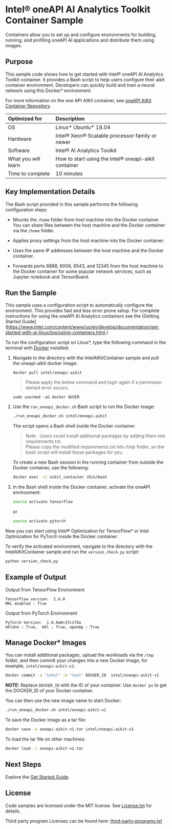 ﻿# Intel&reg; oneAPI AI Analytics Toolkit Container Sample

Containers allow you to set up and configure environments for
building, running, and profiling oneAPI AI applications and distribute
them using images.


## Purpose

This sample code shows how to get started with Intel® oneAPI AI
Analytics Toolkit container. It provides a Bash script to help users
configure their aikit container environment. Developers can quickly
build and train a neural network using this Docker* environment.

For more information on the one API AIKit container, see [oneAPI AIKit
Container Repository](https://hub.docker.com/r/intel/oneapi-aikit).


| Optimized for                     | Description
|:---                               |:---
| OS                                | Linux* Ubuntu* 18.04 
| Hardware                          | Intel® Xeon® Scalable processor family or newer
| Software                          | Intel® AI Analytics Toolkit
| What you will learn               | How to start using the Intel® oneapi-aikit container
| Time to complete                  | 10 minutes


## Key Implementation Details

The Bash script provided in this sample performs the following
configuration steps:

- Mounts the `/home` folder from host machine into the Docker
  container. You can share files between the host machine and the
  Docker container via the `/home` folder.

- Applies proxy settings from the host machine into the Docker
  container.
   
- Uses the same IP addresses between the host machine and the Docker
  container.

- Forwards ports 8888, 6006, 6543, and 12345 from the host machine to
  the Docker container for some popular network services, such as
  Jupyter notebook and TensorBoard.
        

## Run the Sample

This sample uses a configuration script to automatically configure the
environment. This provides fast and less error prone setup. For
complete instructions for using the oneAPI AI Analytics containers see
the [Getting Started Guide]
(https://www.intel.com/content/www/us/en/develop/documentation/get-started-with-ai-linux/top/using-containers.html.)

To run the configuration script on Linux*, type the following command
in the terminal with [Docker](https://docs.docker.com/engine/install/)
installed:


1. Navigate to the directory with the IntelAIKitContainer sample and pull the oneapi-aikit docker image:

    ```
    docker pull intel/oneapi-aikit
    ```
    > Please apply the below command and login again if a permisson denied error occurs.
    ```
    sudo usermod -aG docker $USER
    ```
    
2. Use the `run_oneapi_docker.sh` Bash script to run the Docker image:

   ```bash
   ./run_oneapi_docker.sh intel/oneapi-aikit
   ```

   The script opens a Bash shell inside the Docker container.
   > Note : Users could install additional packages by adding them into requirements.txt.   
   > Please copy the modified requirements.txt into /tmp folder, so the bash script will install those packages for you.
    
   To create a new Bash session in the running container from outside
   the Docker container, use the following:
		
   ```bash
   docker exec -it aikit_container /bin/bash
   ```
   
3. In the Bash shell inside the Docker container, activate the oneAPI
   environment:
    
   ```bash
   source activate tensorflow
   ```
   
   or
   
   ```bash
   source activate pytorch
   ```
   
Now you can start using Intel® Optimization for TensorFlow* or Intel
Optimization for PyTorch inside the Docker container.
   
To verify the activated environment, navigate to the directory with
the IntelAIKitContainer sample and run the `version_check.py` script:
   
```bash
python version_check.py
```
## Example of Output        

Output from TensorFlow Environment
```
TensorFlow version:  2.6.0
MKL enabled : True
```

Output from PyTorch Environment
```
PyTorch Version:  1.8.0a0+37c1f4a
mkldnn : True,  mkl : True, openmp : True
```

## Manage Docker* Images

You can install additional packages, upload the workloads via the
`/tmp` folder, and then commit your changes into a new Docker image,
for example, `intel/oneapi-aikit-v1`:


```bash
docker commit -a "intel" -m "test" DOCKER_ID  intel/oneapi-aikit-v1
```

**NOTE:** Replace `DOCKER_ID` with the ID of your container. Use
`docker ps` to get the DOCKER_ID of your Docker container.

You can then use the new image name to start Docker:

```bash
./run_oneapi_docker.sh intel/oneapi-aikit-v1
```

To save the Docker image as a tar file:

```bash
docker save -o oneapi-aikit-v1.tar intel/oneapi-aikit-v1
```

To load the tar file on other machines:

```bash
docker load -i oneapi-aikit-v1.tar
```


## Next Steps

Explore the [Get Started
Guide](https://www.intel.com/content/www/us/en/develop/documentation/get-started-with-ai-linux/top.html).


## License

Code samples are licensed under the MIT license. See
[License.txt](https://github.com/oneapi-src/oneAPI-samples/blob/master/License.txt)
for details.

Third party program Licenses can be found here: [third-party-programs.txt](https://github.com/oneapi-src/oneAPI-samples/blob/master/third-party-programs.txt)
